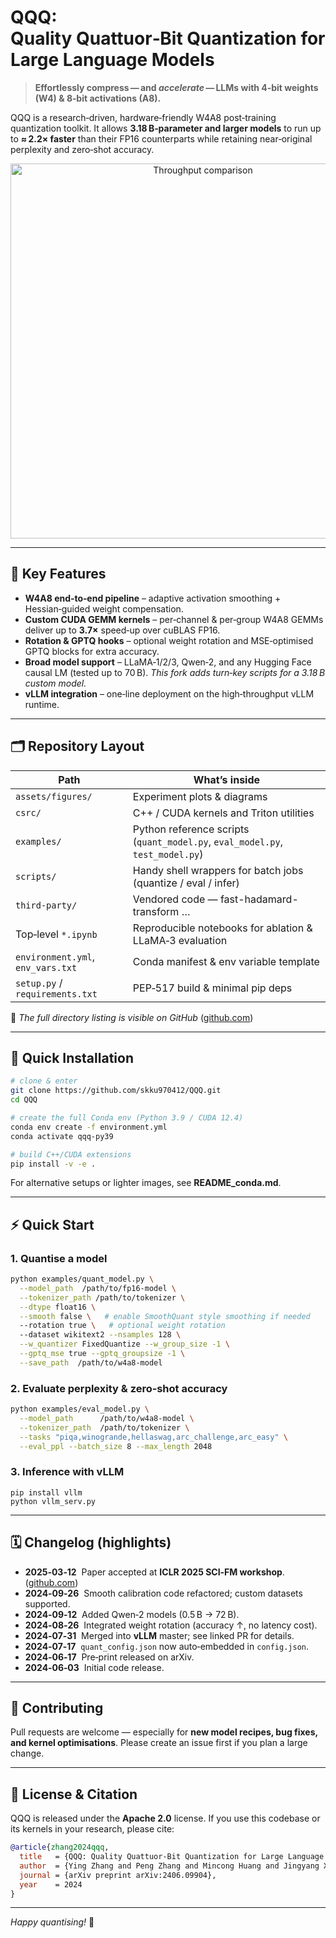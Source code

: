 # QQQ: Quality Quattuor‑Bit Quantization for Large Language Models

> **Effortlessly compress — and *accelerate* — LLMs with 4‑bit weights (W4) & 8‑bit activations (A8).**

QQQ is a research‑driven, hardware‑friendly W4A8 post‑training quantization toolkit.
It allows **3.18 B‑parameter and larger models** to run up to **≈ 2.2× faster** than their FP16 counterparts while retaining near‑original perplexity and zero‑shot accuracy.

<div align="center">
  <img src="assets/figures/throughput.png" alt="Throughput comparison" width="600"/>
</div>

---

## 🔑 Key Features

* **W4A8 end‑to‑end pipeline** – adaptive activation smoothing + Hessian‑guided weight compensation.
* **Custom CUDA GEMM kernels** – per‑channel & per‑group W4A8 GEMMs deliver up to **3.7×** speed‑up over cuBLAS FP16.
* **Rotation & GPTQ hooks** – optional weight rotation and MSE‑optimised GPTQ blocks for extra accuracy.
* **Broad model support** – LLaMA‑1/2/3, Qwen‑2, and any Hugging Face causal LM (tested up to 70 B).
  *This fork adds turn‑key scripts for a 3.18 B custom model.*
* **vLLM integration** – one‑line deployment on the high‑throughput vLLM runtime.

---

## 🗂️ Repository Layout

| Path                              | What’s inside                                                                 |
| --------------------------------- | ----------------------------------------------------------------------------- |
| `assets/figures/`                 | Experiment plots & diagrams                                                   |
| `csrc/`                           | C++ / CUDA kernels and Triton utilities                                       |
| `examples/`                       | Python reference scripts (`quant_model.py`, `eval_model.py`, `test_model.py`) |
| `scripts/`                        | Handy shell wrappers for batch jobs (quantize / eval / infer)                 |
| `third-party/`                    | Vendored code — fast-hadamard-transform …                          |
| Top‑level `*.ipynb`               | Reproducible notebooks for ablation & LLaMA‑3 evaluation                      |
| `environment.yml`, `env_vars.txt` | Conda manifest & env variable template                                        |
| `setup.py` / `requirements.txt`   | PEP‑517 build & minimal pip deps                                              |

📄 *The full directory listing is visible on GitHub* ([github.com](https://github.com/skku970412/QQQ/tree/main))

---

## 🚀 Quick Installation

```bash
# clone & enter
git clone https://github.com/skku970412/QQQ.git
cd QQQ

# create the full Conda env (Python 3.9 / CUDA 12.4)
conda env create -f environment.yml
conda activate qqq-py39

# build C++/CUDA extensions
pip install -v -e .
```

For alternative setups or lighter images, see **README\_conda.md**.

---

## ⚡️ Quick Start

### 1. Quantise a model

```bash
python examples/quant_model.py \
  --model_path  /path/to/fp16-model \
  --tokenizer_path /path/to/tokenizer \
  --dtype float16 \
  --smooth false \   # enable SmoothQuant style smoothing if needed
  --rotation true \   # optional weight rotation
  --dataset wikitext2 --nsamples 128 \
  --w_quantizer FixedQuantize --w_group_size -1 \
  --gptq_mse true --gptq_groupsize -1 \
  --save_path  /path/to/w4a8-model
```

### 2. Evaluate perplexity & zero‑shot accuracy

```bash
python examples/eval_model.py \
  --model_path      /path/to/w4a8-model \
  --tokenizer_path  /path/to/tokenizer \
  --tasks "piqa,winogrande,hellaswag,arc_challenge,arc_easy" \
  --eval_ppl --batch_size 8 --max_length 2048
```

### 3. Inference with vLLM

```
pip install vllm
python vllm_serv.py
```

---

## 🗓️ Changelog (highlights)

* **2025‑03‑12**  Paper accepted at **ICLR 2025 SCI‑FM workshop**.([github.com](https://github.com/HandH1998/QQQ?utm_source=chatgpt.com))
* **2024‑09‑26**  Smooth calibration code refactored; custom datasets supported.
* **2024‑09‑12**  Added Qwen‑2 models (0.5 B → 72 B).
* **2024‑08‑26**  Integrated weight rotation (accuracy ↑, no latency cost).
* **2024‑07‑31**  Merged into **vLLM** master; see linked PR for details.
* **2024‑07‑17**  `quant_config.json` now auto‑embedded in `config.json`.
* **2024‑06‑17**  Pre‑print released on arXiv.
* **2024‑06‑03**  Initial code release.

---

## 🤝 Contributing

Pull requests are welcome — especially for **new model recipes, bug fixes, and kernel optimisations**.
Please create an issue first if you plan a large change.

---

## 📜 License & Citation

QQQ is released under the **Apache 2.0** license.
If you use this codebase or its kernels in your research, please cite:

```bibtex
@article{zhang2024qqq,
  title   = {QQQ: Quality Quattuor-Bit Quantization for Large Language Models},
  author  = {Ying Zhang and Peng Zhang and Mincong Huang and Jingyang Xiang and Yujie Wang and Chao Wang and Yineng Zhang and Lei Yu and Chuan Liu and Wei Lin},
  journal = {arXiv preprint arXiv:2406.09904},
  year    = 2024
}
```

---

*Happy quantising!* 🎉
